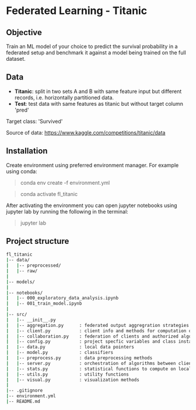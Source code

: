 # Federated Learning - Titanic

## Objective
Train an ML model of your choice to predict the survival probability in a federated setup and benchmark it against a model being trained on the full dataset.

## Data
- **Titanic**: split in two sets A and B with same feature input but different records, i.e. horizontally partitioned data.
- **Test**: test data with same features as titanic but without target column 'pred'

Target class: 'Survived'

Source of data: https://www.kaggle.com/competitions/titanic/data

## Installation
Create environment using preferred environment manager. For example using conda:
> conda env create -f environment.yml

> conda activate fl_titanic

After activating the environment you can open jupyter notebooks using jupyter lab by running the following in the terminal:
> jupyter lab

## Project structure
```bash
fl_titanic
|-- data/ 
|	|-- preprocessed/
|	|-- raw/	
|								
|-- models/											    
|
|-- notebooks/											
|	|-- 000_exploratory_data_analysis.ipynb				
|	|-- 001_train_model.ipynb							
|
|-- src/											    
|	|-- __init__.py
|	|-- aggregation.py    	: federated output aggregration strategies       
|	|-- client.py 			: client info and methods for computation on local data    
|	|-- collaboration.py    : federation of clients and authorized algorithms                                   
|	|-- config.py 			: project specfic variables and class instances
|	|-- data.py           	: local data pointers
|	|-- model.py          	: classifiers       
|	|-- preprocess.py 		: data preprocessing methods
|	|-- server.py         	: orchestration of algorithms between clients 
|	|-- stats.py          	: statistical functions to compute on local data                      
|	|-- utils.py  			: utility functions                                    
|	|-- visual.py			: visualization methods                                    
|
|-- .gitignore                                  
|-- environment.yml										
|-- README.md
```